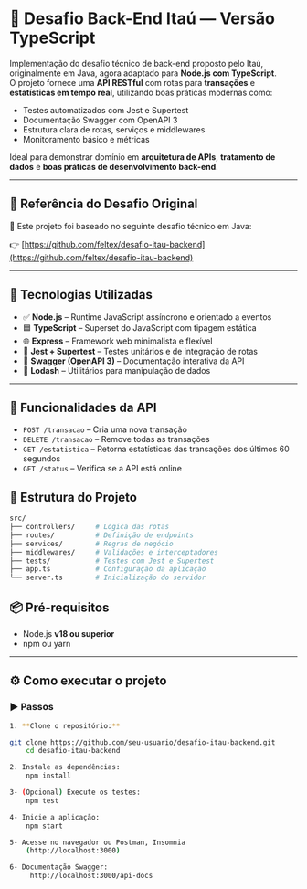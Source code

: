# 💼 Desafio Back-End Itaú — Versão TypeScript

Implementação do desafio técnico de back-end proposto pelo Itaú, originalmente em Java, agora adaptado para **Node.js com TypeScript**.  
O projeto fornece uma **API RESTful** com rotas para **transações** e **estatísticas em tempo real**, utilizando boas práticas modernas como:

- Testes automatizados com Jest e Supertest  
- Documentação Swagger com OpenAPI 3  
- Estrutura clara de rotas, serviços e middlewares  
- Monitoramento básico e métricas

Ideal para demonstrar domínio em **arquitetura de APIs**, **tratamento de dados** e **boas práticas de desenvolvimento back-end**.

---

## 🔗 Referência do Desafio Original

📎 Este projeto foi baseado no seguinte desafio técnico em Java:

👉 [https://github.com/feltex/desafio-itau-backend](https://github.com/feltex/desafio-itau-backend)

---

## 🚀 Tecnologias Utilizadas

- ✅ **Node.js** – Runtime JavaScript assíncrono e orientado a eventos
- 🟦 **TypeScript** – Superset do JavaScript com tipagem estática
- 🌐 **Express** – Framework web minimalista e flexível
- 🧪 **Jest + Supertest** – Testes unitários e de integração de rotas
- 📄 **Swagger (OpenAPI 3)** – Documentação interativa da API
- 🔧 **Lodash** – Utilitários para manipulação de dados

---

## 🧪 Funcionalidades da API

- `POST /transacao` – Cria uma nova transação
- `DELETE /transacao` – Remove todas as transações
- `GET /estatistica` – Retorna estatísticas das transações dos últimos 60 segundos
- `GET /status` – Verifica se a API está online

## 📁 Estrutura do Projeto

```bash
src/
├── controllers/     # Lógica das rotas
├── routes/          # Definição de endpoints
├── services/        # Regras de negócio
├── middlewares/     # Validações e interceptadores
├── tests/           # Testes com Jest e Supertest
├── app.ts           # Configuração da aplicação
└── server.ts        # Inicialização do servidor
```

## 📦 Pré-requisitos

- Node.js **v18 ou superior**
- npm ou yarn

---
## ⚙️ Como executar o projeto

### ▶️ Passos

```bash
1. **Clone o repositório:**

git clone https://github.com/seu-usuario/desafio-itau-backend.git
    cd desafio-itau-backend

2. Instale as dependências:
    npm install

3- (Opcional) Execute os testes:
    npm test

4- Inicie a aplicação:
    npm start

5- Acesse no navegador ou Postman, Insomnia
    (http://localhost:3000)

6- Documentação Swagger:
     http://localhost:3000/api-docs   